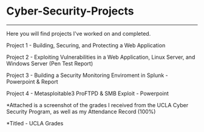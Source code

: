 # Cyber-Security-Projects
---------------------------
Here you will find projects I've worked on and completed.

Project 1 - Building, Securing, and Protecting a Web Application 

Project 2 - Exploiting Vulnerabilities in a Web Application, Linux Server, and Windows Server (Pen Test Report)

Project 3 - Building a Security Monitoring Enviroment in Splunk
          - Powerpoint & Report

Project 4 - Metasploitable3 ProFTPD & SMB Exploit - Powerpoint

*Attached is a screenshot of the grades I received from the UCLA Cyber Security Program,
as well as my Attendance Record (100%)

*Titled - UCLA Grades
